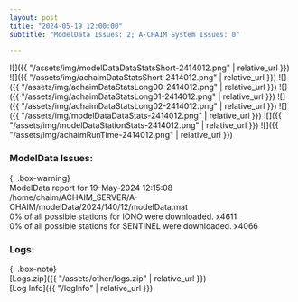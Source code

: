 ```yaml
---
layout: post
title: "2024-05-19 12:00:00"
subtitle: "ModelData Issues: 2; A-CHAIM System Issues: 0"

---
```


![]({{ "/assets/img/modelDataDataStatsShort-2414012.png" | relative_url }})
![]({{ "/assets/img/achaimDataStatsShort-2414012.png" | relative_url }})
![]({{ "/assets/img/achaimDataStatsLong00-2414012.png" | relative_url }})
![]({{ "/assets/img/achaimDataStatsLong01-2414012.png" | relative_url }})
![]({{ "/assets/img/achaimDataStatsLong02-2414012.png" | relative_url }})
![]({{ "/assets/img/modelDataDataStats-2414012.png" | relative_url }})
![]({{ "/assets/img/modelDataStationStats-2414012.png" | relative_url }})
![]({{ "/assets/img/achaimRunTime-2414012.png" | relative_url }})


### ModelData Issues:  
  
{: .box-warning}  
 ModelData report for 19-May-2024 12:15:08   
 /home/chaim/ACHAIM_SERVER/A-CHAIM/modelData/2024/140/12/modelData.mat   
 0% of all possible stations for IONO were downloaded. x4611   
 0% of all possible stations for SENTINEL were downloaded. x4066   
  


### Logs:  
  
{: .box-note}  
[Logs.zip]({{ "/assets/other/logs.zip" | relative_url }})  
[Log Info]({{ "/logInfo" | relative_url }})  
